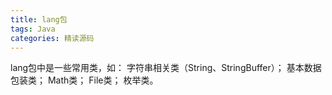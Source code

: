 ```yaml
---
title: lang包
tags: Java
categories: 精读源码
---
```


lang包中是一些常用类，如：
字符串相关类（String、StringBuffer）；
基本数据包装类；
Math类；
File类；
枚举类。
<!-- more -->

